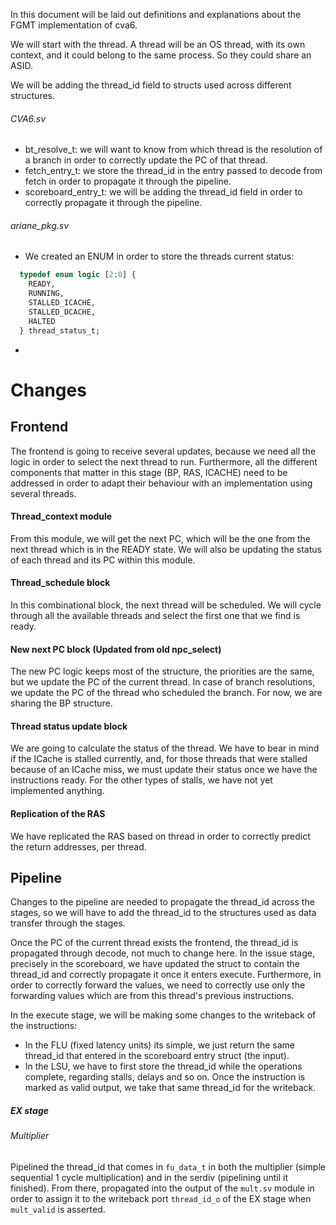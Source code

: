 In this document will be laid out definitions and explanations about the FGMT implementation of cva6.

We will start with the thread. A thread will be an OS thread, with its own context, and it could belong to the same process. So they could share an ASID.

We will be adding the thread_id field to structs used across different structures.

###### CVA6.sv

- bt_resolve_t: we will want to know from which thread is the resolution of a branch in order to correctly update the PC of that thread.
- fetch_entry_t: we store the thread_id in the entry passed to decode from fetch in order to propagate it through the pipeline.
- scoreboard_entry_t: we will be adding the thread_id field in order to correctly propagate it through the pipeline.

###### ariane_pkg.sv
- We created an ENUM in order to store the threads current status:
```systemverilog
  typedef enum logic [2:0] {
    READY,
    RUNNING,
    STALLED_ICACHE,
    STALLED_DCACHE,
    HALTED
  } thread_status_t;
```

- 

# Changes

## Frontend

The frontend is going to receive several updates, because we need all the logic in order to select the next thread to run. Furthermore, all the different components that matter in this stage (BP, RAS, ICACHE) need to be addressed in order to adapt their behaviour with an implementation using several threads.

#### Thread_context module
From this module, we will get the next PC, which will be the one from the next thread which is in the READY state. We will also be updating the status of each thread and its PC within this module.

#### Thread_schedule block
In this combinational block, the next thread will be scheduled. We will cycle through all the available threads and select the first one that we find is ready.

#### New next PC block (Updated from old npc_select)
The new PC logic keeps most of the structure, the priorities are the same, but we update the PC of the current thread. In case of branch resolutions, we update the PC of the thread who scheduled the branch. For now, we are sharing the BP structure.

#### Thread status update block
We are going to calculate the status of the thread. We have to bear in mind if the ICache is stalled currently, and, for those threads that were stalled because of an ICache miss, we must update their status once we have the instructions ready. For the other types of stalls, we have not yet implemented anything.

#### Replication of the RAS
We have replicated the RAS based on thread in order to correctly predict the return addresses, per thread.

## Pipeline
Changes to the pipeline are needed to propagate the thread_id across the stages, so we will have to add the thread_id to the structures used as data transfer through the stages.

Once the PC of the current thread exists the frontend, the thread_id is propagated through decode, not much to change here. 
In the issue stage, precisely in the scoreboard, we have updated the struct to contain the thread_id and correctly propagate it once it enters execute. Furthermore, in order to correctly forward the values, we need to correctly use only the forwarding values which are from this thread's previous instructions.

In the execute stage, we will be making some changes to the writeback of the instructions:
- In the FLU (fixed latency units) its simple, we just return the same thread_id that entered in the scoreboard entry struct (the input).
- In the LSU, we have to first store the thread_id while the operations complete, regarding stalls, delays and so on. Once the instruction is marked as valid output, we take that same thread_id for the writeback.

##### EX stage
###### Multiplier
Pipelined the thread_id that comes in `fu_data_t` in both the multiplier (simple sequential 1 cycle multiplication) and in the serdiv (pipelining until it finished). From there, propagated into the output of the `mult.sv` module in order to assign it to the writeback port `thread_id_o` of the EX stage when `mult_valid` is asserted.
